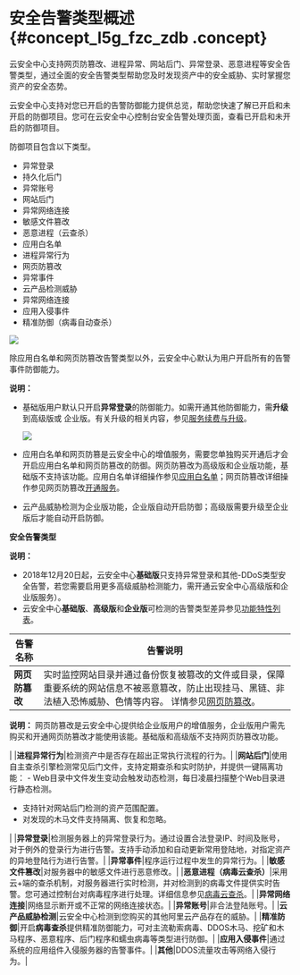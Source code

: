# 安全告警类型概述 {#concept_l5g_fzc_zdb .concept}

云安全中心支持网页防篡改、进程异常、网站后门、异常登录、恶意进程等安全告警类型，通过全面的安全告警类型帮助您及时发现资产中的安全威胁、实时掌握您资产的安全态势。

云安全中心支持对您已开启的告警防御能力提供总览，帮助您快速了解已开启和未开启的防御项目。您可在云安全中心控制台安全告警处理页面，查看已开启和未开启的防御项目。

防御项目包含以下类型。

-   异常登录
-   持久化后门
-   异常账号
-   网站后门
-   异常网络连接
-   敏感文件篡改
-   恶意进程（云查杀）
-   应用白名单
-   进程异常行为
-   网页防篡改
-   异常事件
-   云产品检测威胁
-   异常网络连接
-   应用入侵事件
-   精准防御（病毒自动查杀）

![](http://static-aliyun-doc.oss-cn-hangzhou.aliyuncs.com/assets/img/13637/155983466948525_zh-CN.png)

除应用白名单和网页防篡改告警类型以外，云安全中心默认为用户开启所有的告警事件防御能力。

**说明：** 

-   基础版用户默认只开启**异常登录**的防御能力。如需开通其他防御能力，需**升级**到高级版或 企业版。有关升级的相关内容，参见[服务续费与升级](../intl.zh-CN/产品定价/服务续费与升级.md#)。

    ![](http://static-aliyun-doc.oss-cn-hangzhou.aliyuncs.com/assets/img/13637/155983466948526_zh-CN.png)

-   应用白名单和网页防篡是云安全中心的增值服务，需要您单独购买开通后才会开启应用白名单和网页防篡改的防御。网页防篡改为高级版和企业版功能，基础版不支持该功能。应用白名单详细操作参见[应用白名单](../intl.zh-CN/用户指南/应用白名单.md#)；网页防篡改详细操作参见网页防篡改[开通服务](../intl.zh-CN/用户指南/网页防篡改/开通服务.md#)。
-   云产品威胁检测为企业版功能，企业版自动开启防御；高级版需要升级至企业版后才能自动开启防御。

**安全告警类型** 

**说明：** 

-   2018年12月20日起，云安全中心**基础版**只支持异常登录和其他-DDoS类型安全告警，若您需要启用更多高级威胁检测能力，需开通云安全中心高级版和企业版服务）。
-   云安全中心**基础版**、**高级版**和**企业版**可检测的告警类型差异参见[功能特性列表](../intl.zh-CN/产品简介/功能特性.md#)。

|告警名称|告警说明|
|----|----|
|**网页防篡改**|实时监控网站目录并通过备份恢复被篡改的文件或目录，保障重要系统的网站信息不被恶意篡改，防止出现挂马、黑链、非法植入恐怖威胁、色情等内容。 详情参见[网页防篡改](intl.zh-CN/用户指南/网页防篡改/概述.md#)。

 **说明：** 网页防篡改是云安全中心提供给企业版用户的增值服务，企业版用户需先购买和开通网页防篡改才能使用该能。基础版和高级版不支持网页防篡改功能。

 |
|**进程异常行为**|检测资产中是否存在超出正常执行流程的行为。|
|**网站后门**|使用自主查杀引擎检测常见后门文件，支持定期查杀和实时防护，并提供一键隔离功能： -   Web目录中文件发生变动会触发动态检测，每日凌晨扫描整个Web目录进行静态检测。
-   支持针对网站后门检测的资产范围配置。
-   对发现的木马文件支持隔离、恢复和忽略。

 |
|**异常登录**|检测服务器上的异常登录行为。通过设置合法登录IP、时间及账号，对于例外的登录行为进行告警。支持手动添加和自动更新常用登陆地，对指定资产的异地登陆行为进行告警。|
|**异常事件**|程序运行过程中发生的异常行为。|
|**敏感文件篡改**|对服务器中的敏感文件进行恶意修改。|
|**恶意进程（病毒云查杀）**|采用云+端的查杀机制，对服务器进行实时检测，并对检测到的病毒文件提供实时告警。您可通过控制台对病毒程序进行处理。详细信息参见[病毒云查杀](intl.zh-CN/用户指南/安全告警处理/病毒云查杀.md#)。|
|**异常网络连接**|网络显示断开或不正常的网络连接状态。|
|**异常账号**|非合法登陆账号。|
|**云产品威胁检测**|云安全中心检测到您购买的其他阿里云产品存在的威胁。|
|**精准防御**|开启**病毒查杀**提供精准防御能力，可对主流勒索病毒、DDOS木马、挖矿和木马程序、恶意程序、后门程序和蠕虫病毒等类型进行防御。|
|**应用入侵事件**|通过系统的应用组件入侵服务器的告警事件。|
|**其他**|DDOS流量攻击等网络入侵行为。|

